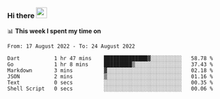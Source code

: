 ### Hi there <a href="https://www.gautamkrishnar.com/"><img src="https://media.giphy.com/media/hvRJCLFzcasrR4ia7z/giphy.gif" width="25px"></a>

📊 **This week I spent my time on**

<!--START_SECTION:waka-->

```text
From: 17 August 2022 - To: 24 August 2022

Dart           1 hr 47 mins    ██████████████▓░░░░░░░░░░   58.78 %
Go             1 hr 8 mins     █████████▒░░░░░░░░░░░░░░░   37.43 %
Markdown       3 mins          ▓░░░░░░░░░░░░░░░░░░░░░░░░   02.18 %
JSON           2 mins          ▒░░░░░░░░░░░░░░░░░░░░░░░░   01.16 %
Text           0 secs          ░░░░░░░░░░░░░░░░░░░░░░░░░   00.35 %
Shell Script   0 secs          ░░░░░░░░░░░░░░░░░░░░░░░░░   00.06 %
```

<!--END_SECTION:waka-->
